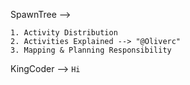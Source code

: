 SpawnTree -->
```
1. Activity Distribution
2. Activities Explained --> "@Oliverc"
3. Mapping & Planning Responsibility
```

KingCoder --> 
``` Hi ```

